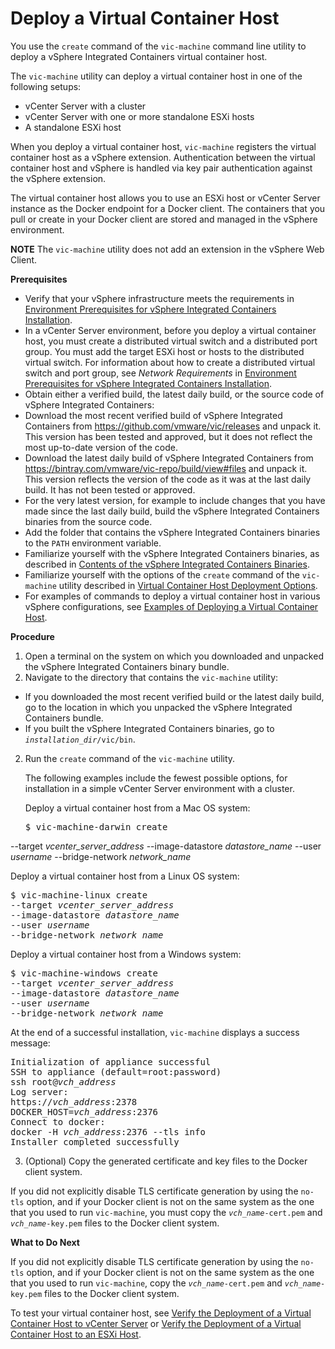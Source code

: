 # Deploy a Virtual Container Host

You use the `create` command of the `vic-machine` command line utility to deploy a vSphere Integrated Containers virtual container host. 

The `vic-machine` utility can deploy a virtual container host in one of the following setups: 
* vCenter Server with a cluster
* vCenter Server with one or more standalone ESXi hosts
* A standalone ESXi host

When you deploy a virtual container host, `vic-machine` registers the virtual container host as a vSphere extension. Authentication between the virtual container host and vSphere is handled via key pair authentication against the vSphere extension.

The virtual container host allows you to use an ESXi host or vCenter Server instance as the Docker endpoint for a Docker client. The containers that you pull or create in your Docker client are stored and managed in the vSphere environment.

**NOTE** The `vic-machine` utility does not add an extension in the vSphere Web Client. 

**Prerequisites**

* Verify that your vSphere infrastructure meets the requirements in [Environment Prerequisites for vSphere Integrated Containers Installation](vic_installation_prereqs.md).
* In a vCenter Server environment, before you deploy a virtual container host, you must create a distributed virtual switch and a distributed port group. You must add the target ESXi host or hosts to the distributed virtual switch. For information about how to create a distributed virtual switch and port group, see *Network Requirements* in [Environment Prerequisites for vSphere Integrated Containers Installation](vic_installation_prereqs.md#networkreqs).
* Obtain either a verified build, the latest daily build, or the source code of vSphere Integrated Containers: 
 * Download the most recent verified build of vSphere Integrated Containers from https://github.com/vmware/vic/releases and unpack it. This version has been tested and approved, but it does not reflect the most up-to-date version of the code.
 * Download the latest daily build of vSphere Integrated Containers from https://bintray.com/vmware/vic-repo/build/view#files and unpack it. This version reflects the version of the code as it was at the last daily build. It has not been tested or approved.
 * For the very latest version, for example to include changes that you have made since the last daily build, build the vSphere Integrated Containers binaries from the source code.
* Add the folder that contains the vSphere Integrated Containers binaries to the `PATH` environment variable. 
* Familiarize yourself with the vSphere Integrated Containers binaries, as described in [Contents of the vSphere Integrated Containers Binaries](contents_of_vic_binaries.md). 
* Familiarize yourself with the options of the `create` command of the `vic-machine` utility described in [Virtual Container Host Deployment Options](vch_installer_options.md).
* For examples of commands to deploy a virtual container host in various vSphere configurations, see [Examples of Deploying a Virtual Container Host](vch_installer_examples.md).
 

**Procedure**

1. Open a terminal on the system on which you downloaded and unpacked the vSphere Integrated Containers binary bundle.
2. Navigate to the directory that contains the `vic-machine` utility:
 * If you downloaded the most recent verified build or the latest daily build, go to the location in which you unpacked the vSphere Integrated Containers bundle.
 * If you built the vSphere Integrated Containers binaries, go to <code><i>installation_dir</i>/vic/bin</code>.
2. Run the `create` command of the `vic-machine` utility. 

   The following examples include the fewest possible options, for installation in a simple vCenter Server environment with a cluster.

   Deploy a virtual container host from a Mac OS system:

   <pre>$ vic-machine-darwin create
--target <i>vcenter_server_address</i>
--image-datastore <i>datastore_name</i> 
--user <i>username</i>
--bridge-network <i>network_name</i></pre>  

   Deploy a virtual container host from a Linux OS system:

   <pre>$ vic-machine-linux create
--target <i>vcenter_server_address</i>
--image-datastore <i>datastore_name</i> 
--user <i>username</i>
--bridge-network <i>network_name</i></pre> 

   Deploy a virtual container host from a Windows system:

   <pre>$ vic-machine-windows create
--target <i>vcenter_server_address</i>
--image-datastore <i>datastore_name</i> 
--user <i>username</i>
--bridge-network <i>network_name</i></pre> 

   At the end of a successful installation, `vic-machine` displays a success message:
   
   <pre>Initialization of appliance successful
SSH to appliance (default=root:password)
ssh root@<i>vch_address</i>
Log server:
https://<i>vch_address</i>:2378
DOCKER_HOST=<i>vch_address</i>:2376
Connect to docker:
docker -H <i>vch_address</i>:2376 --tls info
Installer completed successfully</pre>

3. (Optional) Copy the generated certificate and key files to the Docker client system.

  If you did not explicitly disable TLS certificate generation by using the `no-tls` option, and if your Docker client is not on the same system as the one that you used to run `vic-machine`, you must copy the <code><i>vch_name</i>-cert.pem</code> and <code><i>vch_name</i>-key.pem</code> files to the Docker client system.

**What to Do Next**

If you did not explicitly disable TLS certificate generation by using the `no-tls` option, and if your Docker client is not on the same system as the one that you used to run `vic-machine`, copy the <code><i>vch_name</i>-cert.pem</code> and <code><i>vch_name</i>-key.pem</code> files to the Docker client system. 

To test your virtual container host, see [Verify the Deployment of a Virtual Container Host to vCenter Server](verify_vch_deployment.md) or [Verify the Deployment of a Virtual Container Host to an ESXi Host](verify_vch_deployment_esx.md).
    
    